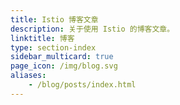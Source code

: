 ```yaml
---
title: Istio 博客文章
description: 关于使用 Istio 的博客文章。
linktitle: 博客
type: section-index
sidebar_multicard: true
page_icon: /img/blog.svg
aliases:
    - /blog/posts/index.html
---
```


